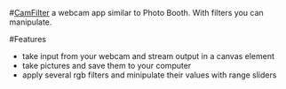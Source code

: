 #[CamFilter](http://travis.bingo/camFilter)
a webcam app similar to Photo Booth. With filters you can manipulate.

#Features
* take input from your webcam and stream output in a canvas element
* take pictures and save them to your computer
* apply several rgb filters and minipulate their values with range sliders

![]()


